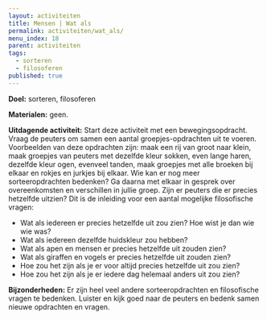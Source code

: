 ```yaml
---
layout: activiteiten
title: Mensen | Wat als
permalink: activiteiten/wat_als/
menu_index: 18
parent: activiteiten
tags:
  - sorteren
  - filosoferen
published: true
---
```


**Doel:** sorteren, filosoferen

<p style="margin-top: 10px;"/>

**Materialen:** geen.

<p style="margin-top: 10px;"/>

**Uitdagende activiteit:** Start deze activiteit met een bewegingsopdracht. Vraag de peuters om samen een aantal groepjes-opdrachten uit te voeren. Voorbeelden van deze opdrachten zijn: maak een rij van groot naar klein, maak groepjes van peuters met dezelfde kleur sokken, even lange haren, dezelfde kleur ogen, evenveel tanden, maak groepjes met alle broeken bij elkaar en rokjes en jurkjes bij elkaar. Wie kan er nog meer sorteeropdrachten bedenken? Ga daarna met elkaar in gesprek over overeenkomsten en verschillen in jullie groep. Zijn er peuters die er precies hetzelfde uitzien? Dit is de inleiding voor een aantal mogelijke filosofische vragen:

- Wat als iedereen er precies hetzelfde uit zou zien? Hoe wist je dan wie wie was?
- Wat als iedereen dezelfde huidskleur zou hebben?
- Wat als apen en mensen er precies hetzelfde uit zouden zien?
- Wat als giraffen en vogels er precies hetzelfde uit zouden zien?
- Hoe zou het zijn als je er voor altijd precies hetzelfde uit zou zien?
- Hoe zou het zijn als je er iedere dag helemaal anders uit zou zien?

<p style="margin-top: 10px;"/>

**Bijzonderheden:** Er zijn heel veel andere sorteeropdrachten en filosofische vragen te bedenken. Luister en kijk goed naar de peuters en bedenk samen nieuwe opdrachten en vragen.
